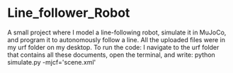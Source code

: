 # Line_follower_Robot
A small project where I model a line-following robot, simulate it in MuJoCo, and program it to autonomously follow a line.
All the uploaded files were in my urf folder on my desktop. To run the code: I navigate to the urf folder that contains all these documents, open the terminal, and write: python simulate.py -mjcf='scene.xml' 

